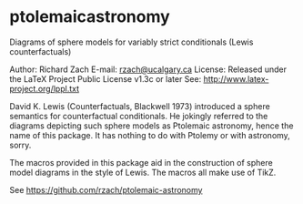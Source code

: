 ptolemaicastronomy
==================

Diagrams of sphere models for variably strict conditionals (Lewis
counterfactuals)

Author: Richard Zach
E-mail: rzach@ucalgary.ca
License: Released under the LaTeX Project Public License v1.3c or later
See: http://www.latex-project.org/lppl.txt

David K. Lewis (Counterfactuals, Blackwell 1973) introduced a sphere
semantics for counterfactual conditionals. He jokingly referred to the
diagrams depicting such sphere models as Ptolemaic astronomy, hence
the name of this package. It has nothing to do with Ptolemy or with
astronomy, sorry.

The macros provided in this package aid in the construction of
sphere model diagrams in the style of Lewis. The macros all make use
of TikZ.

See https://github.com/rzach/ptolemaic-astronomy















